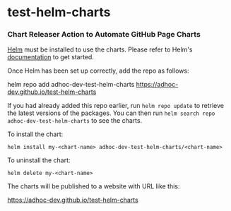 # test-helm-charts






### Chart Releaser Action to Automate GitHub Page Charts

[Helm](https://helm.sh) must be installed to use the charts.  Please refer to
Helm's [documentation](https://helm.sh/docs) to get started.

Once Helm has been set up correctly, add the repo as follows:

  helm repo add adhoc-dev-test-helm-charts https://adhoc-dev.github.io/test-helm-charts

If you had already added this repo earlier, run `helm repo update` to retrieve
the latest versions of the packages.  You can then run `helm search repo
adhoc-dev-test-helm-charts` to see the charts.

To install the <chart-name> chart:

    helm install my-<chart-name> adhoc-dev-test-helm-charts/<chart-name>

To uninstall the chart:

    helm delete my-<chart-name>

The charts will be published to a website with URL like this:

https://adhoc-dev.github.io/test-helm-charts
